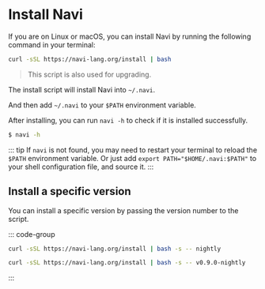 # Install Navi

If you are on Linux or macOS, you can install Navi by running the following command in your terminal:

```bash
curl -sSL https://navi-lang.org/install | bash
```

> This script is also used for upgrading.

The install script will install Navi into `~/.navi`.

And then add `~/.navi` to your `$PATH` environment variable.

After installing, you can run `navi -h` to check if it is installed successfully.

```bash
$ navi -h
```

::: tip
If `navi` is not found, you may need to restart your terminal to reload the `$PATH` environment variable.
Or just add `export PATH="$HOME/.navi:$PATH"` to your shell configuration file, and source it.
:::

## Install a specific version

You can install a specific version by passing the version number to the script.

::: code-group

```bash [Latest Nightly]
curl -sSL https://navi-lang.org/install | bash -s -- nightly
```

```bash [Special Version]
curl -sSL https://navi-lang.org/install | bash -s -- v0.9.0-nightly
```

:::
